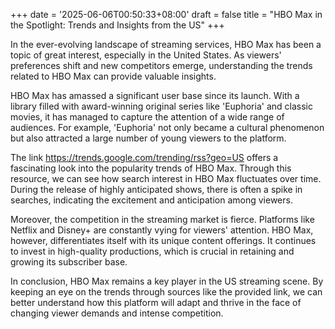 +++
date = '2025-06-06T00:50:33+08:00'
draft = false
title = "HBO Max in the Spotlight: Trends and Insights from the US"
+++

In the ever-evolving landscape of streaming services, HBO Max has been a topic of great interest, especially in the United States. As viewers' preferences shift and new competitors emerge, understanding the trends related to HBO Max can provide valuable insights. 

HBO Max has amassed a significant user base since its launch. With a library filled with award-winning original series like 'Euphoria' and classic movies, it has managed to capture the attention of a wide range of audiences. For example, 'Euphoria' not only became a cultural phenomenon but also attracted a large number of young viewers to the platform. 

The link https://trends.google.com/trending/rss?geo=US offers a fascinating look into the popularity trends of HBO Max. Through this resource, we can see how search interest in HBO Max fluctuates over time. During the release of highly anticipated shows, there is often a spike in searches, indicating the excitement and anticipation among viewers. 

Moreover, the competition in the streaming market is fierce. Platforms like Netflix and Disney+ are constantly vying for viewers' attention. HBO Max, however, differentiates itself with its unique content offerings. It continues to invest in high-quality productions, which is crucial in retaining and growing its subscriber base. 

In conclusion, HBO Max remains a key player in the US streaming scene. By keeping an eye on the trends through sources like the provided link, we can better understand how this platform will adapt and thrive in the face of changing viewer demands and intense competition.